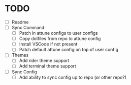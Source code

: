 # TODO
- [ ] Readme
- [ ] Sync Command
    - [ ] Patch in attune configs to user configs
    - [ ] Copy dotfiles from repo to attune config
    - [ ] Install VSCode if not present
    - [ ] Patch default attune config on top of user config 
- [ ] Themes
    - [ ] Add rider theme support
    - [ ] Add terminal theme support
- [ ] Sync Config
    - [ ] Add ability to sync config up to repo (or other repo?)
